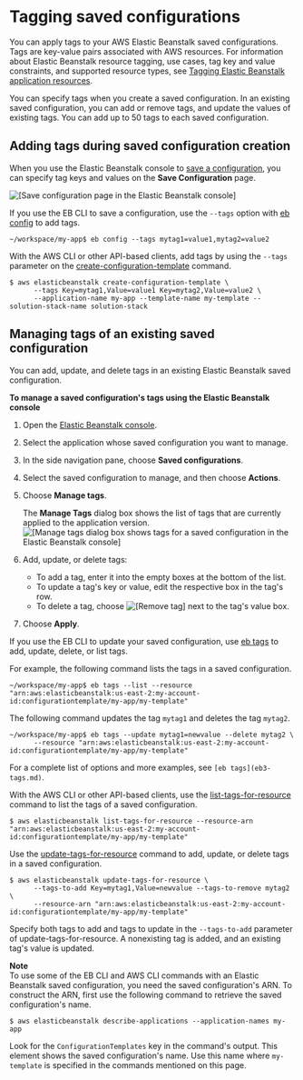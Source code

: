 # Tagging saved configurations<a name="environment-configuration-savedconfig-tagging"></a>

You can apply tags to your AWS Elastic Beanstalk saved configurations\. Tags are key\-value pairs associated with AWS resources\. For information about Elastic Beanstalk resource tagging, use cases, tag key and value constraints, and supported resource types, see [Tagging Elastic Beanstalk application resources](applications-tagging-resources.md)\.

You can specify tags when you create a saved configuration\. In an existing saved configuration, you can add or remove tags, and update the values of existing tags\. You can add up to 50 tags to each saved configuration\.

## Adding tags during saved configuration creation<a name="environment-configuration-savedconfig-tagging.create"></a>

When you use the Elastic Beanstalk console to [save a configuration](environment-configuration-savedconfig.md), you can specify tag keys and values on the **Save Configuration** page\.

![\[Save configuration page in the Elastic Beanstalk console\]](http://docs.aws.amazon.com/elasticbeanstalk/latest/dg/images/environment-cfg-saveconfiguration-dialog.png)

If you use the EB CLI to save a configuration, use the `--tags` option with [eb config](eb3-config.md) to add tags\.

```
~/workspace/my-app$ eb config --tags mytag1=value1,mytag2=value2
```

With the AWS CLI or other API\-based clients, add tags by using the `--tags` parameter on the [create\-configuration\-template](https://docs.aws.amazon.com/cli/latest/reference/elasticbeanstalk/create-configuration-template.html) command\.

```
$ aws elasticbeanstalk create-configuration-template \
      --tags Key=mytag1,Value=value1 Key=mytag2,Value=value2 \
      --application-name my-app --template-name my-template --solution-stack-name solution-stack
```

## Managing tags of an existing saved configuration<a name="environment-configuration-savedconfig-tagging.manage"></a>

You can add, update, and delete tags in an existing Elastic Beanstalk saved configuration\.

**To manage a saved configuration's tags using the Elastic Beanstalk console**

1. Open the [Elastic Beanstalk console](https://console.aws.amazon.com/elasticbeanstalk)\.

1. Select the application whose saved configuration you want to manage\.

1. In the side navigation pane, choose **Saved configurations**\.

1. Select the saved configuration to manage, and then choose **Actions**\.

1. Choose **Manage tags**\.

   The **Manage Tags** dialog box shows the list of tags that are currently applied to the application version\.  
![\[Manage tags dialog box shows tags for a saved configuration in the Elastic Beanstalk console\]](http://docs.aws.amazon.com/elasticbeanstalk/latest/dg/images/tagging-manage-tags-dialog-savedconfiguration.png)

1. Add, update, or delete tags:
   + To add a tag, enter it into the empty boxes at the bottom of the list\.
   + To update a tag's key or value, edit the respective box in the tag's row\.
   + To delete a tag, choose ![\[Remove tag\]](http://docs.aws.amazon.com/elasticbeanstalk/latest/dg/images/x.png) next to the tag's value box\.

1. Choose **Apply**\.

If you use the EB CLI to update your saved configuration, use [eb tags](eb3-tags.md) to add, update, delete, or list tags\.

For example, the following command lists the tags in a saved configuration\.

```
~/workspace/my-app$ eb tags --list --resource "arn:aws:elasticbeanstalk:us-east-2:my-account-id:configurationtemplate/my-app/my-template"
```

The following command updates the tag `mytag1` and deletes the tag `mytag2`\.

```
~/workspace/my-app$ eb tags --update mytag1=newvalue --delete mytag2 \
      --resource "arn:aws:elasticbeanstalk:us-east-2:my-account-id:configurationtemplate/my-app/my-template"
```

For a complete list of options and more examples, see `[eb tags](eb3-tags.md)`\.

With the AWS CLI or other API\-based clients, use the [list\-tags\-for\-resource](https://docs.aws.amazon.com/cli/latest/reference/elasticbeanstalk/list-tags-for-resource.html) command to list the tags of a saved configuration\.

```
$ aws elasticbeanstalk list-tags-for-resource --resource-arn "arn:aws:elasticbeanstalk:us-east-2:my-account-id:configurationtemplate/my-app/my-template"
```

Use the [update\-tags\-for\-resource](https://docs.aws.amazon.com/cli/latest/reference/elasticbeanstalk/update-tags-for-resource.html) command to add, update, or delete tags in a saved configuration\.

```
$ aws elasticbeanstalk update-tags-for-resource \
      --tags-to-add Key=mytag1,Value=newvalue --tags-to-remove mytag2 \
      --resource-arn "arn:aws:elasticbeanstalk:us-east-2:my-account-id:configurationtemplate/my-app/my-template"
```

Specify both tags to add and tags to update in the `--tags-to-add` parameter of update\-tags\-for\-resource\. A nonexisting tag is added, and an existing tag's value is updated\.

**Note**  
To use some of the EB CLI and AWS CLI commands with an Elastic Beanstalk saved configuration, you need the saved configuration's ARN\. To construct the ARN, first use the following command to retrieve the saved configuration's name\.  

```
$ aws elasticbeanstalk describe-applications --application-names my-app
```
Look for the `ConfigurationTemplates` key in the command's output\. This element shows the saved configuration's name\. Use this name where `my-template` is specified in the commands mentioned on this page\.